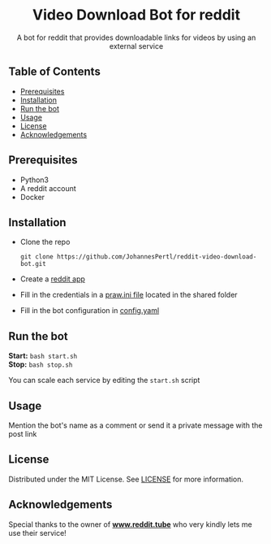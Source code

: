 <h1 align=center>Video Download Bot for reddit</h1>
<p align=center>A bot for reddit that provides downloadable links for videos by using an external service</p>


## Table of Contents


* [Prerequisites](#prerequisites)
* [Installation](#installation)
* [Run the bot](#run-the-bot)
* [Usage](#usage)
* [License](#license)
* [Acknowledgements](#acknowledgements)


## Prerequisites

* Python3
* A reddit account
* Docker
  

## Installation


* Clone the repo

      git clone https://github.com/JohannesPertl/reddit-video-download-bot.git
    
* Create a [reddit app](https://ssl.reddit.com/prefs/apps/)
* Fill in the credentials in a [praw.ini file](https://praw.readthedocs.io/en/latest/getting_started/configuration/prawini.html)
located in the shared folder
* Fill in the bot configuration in [config.yaml](shared/config.yaml)

## Run the bot

**Start:** ```bash start.sh```  
**Stop:** ```bash stop.sh```

You can scale each service by editing the ```start.sh``` script

## Usage

Mention the bot's name as a comment or send it a private message with the post link

## License

Distributed under the MIT License. See [LICENSE](LICENSE) for more information.


## Acknowledgements

Special thanks to the owner of **www.reddit.tube** who very kindly lets me use their service! 




